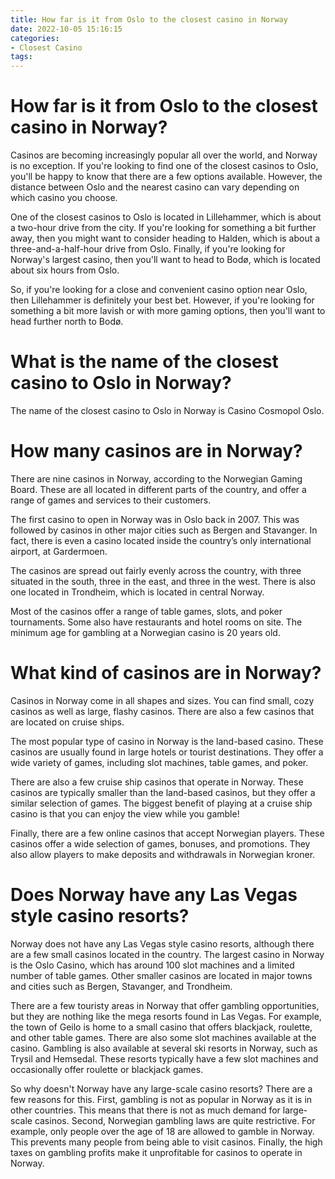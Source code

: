 ```yaml
---
title: How far is it from Oslo to the closest casino in Norway 
date: 2022-10-05 15:16:15
categories:
- Closest Casino
tags:
---
```



# How far is it from Oslo to the closest casino in Norway? 

Casinos are becoming increasingly popular all over the world, and Norway is no exception. If you're looking to find one of the closest casinos to Oslo, you'll be happy to know that there are a few options available. However, the distance between Oslo and the nearest casino can vary depending on which casino you choose. 

One of the closest casinos to Oslo is located in Lillehammer, which is about a two-hour drive from the city. If you're looking for something a bit further away, then you might want to consider heading to Halden, which is about a three-and-a-half-hour drive from Oslo. Finally, if you're looking for Norway's largest casino, then you'll want to head to Bodø, which is located about six hours from Oslo. 

So, if you're looking for a close and convenient casino option near Oslo, then Lillehammer is definitely your best bet. However, if you're looking for something a bit more lavish or with more gaming options, then you'll want to head further north to Bodø.

# What is the name of the closest casino to Oslo in Norway? 

The name of the closest casino to Oslo in Norway is Casino Cosmopol Oslo.

#  How many casinos are in Norway? 

There are nine casinos in Norway, according to the Norwegian Gaming Board. These are all located in different parts of the country, and offer a range of games and services to their customers.

The first casino to open in Norway was in Oslo back in 2007. This was followed by casinos in other major cities such as Bergen and Stavanger. In fact, there is even a casino located inside the country’s only international airport, at Gardermoen.

The casinos are spread out fairly evenly across the country, with three situated in the south, three in the east, and three in the west. There is also one located in Trondheim, which is located in central Norway.

Most of the casinos offer a range of table games, slots, and poker tournaments. Some also have restaurants and hotel rooms on site. The minimum age for gambling at a Norwegian casino is 20 years old.

#  What kind of casinos are in Norway? 

Casinos in Norway come in all shapes and sizes. You can find small, cozy casinos as well as large, flashy casinos. There are also a few casinos that are located on cruise ships.

The most popular type of casino in Norway is the land-based casino. These casinos are usually found in large hotels or tourist destinations. They offer a wide variety of games, including slot machines, table games, and poker.

There are also a few cruise ship casinos that operate in Norway. These casinos are typically smaller than the land-based casinos, but they offer a similar selection of games. The biggest benefit of playing at a cruise ship casino is that you can enjoy the view while you gamble!

Finally, there are a few online casinos that accept Norwegian players. These casinos offer a wide selection of games, bonuses, and promotions. They also allow players to make deposits and withdrawals in Norwegian kroner.

#  Does Norway have any Las Vegas style casino resorts?

Norway does not have any Las Vegas style casino resorts, although there are a few small casinos located in the country. The largest casino in Norway is the Oslo Casino, which has around 100 slot machines and a limited number of table games. Other smaller casinos are located in major towns and cities such as Bergen, Stavanger, and Trondheim.

There are a few touristy areas in Norway that offer gambling opportunities, but they are nothing like the mega resorts found in Las Vegas. For example, the town of Geilo is home to a small casino that offers blackjack, roulette, and other table games. There are also some slot machines available at the casino. Gambling is also available at several ski resorts in Norway, such as Trysil and Hemsedal. These resorts typically have a few slot machines and occasionally offer roulette or blackjack games.

So why doesn't Norway have any large-scale casino resorts? There are a few reasons for this. First, gambling is not as popular in Norway as it is in other countries. This means that there is not as much demand for large-scale casinos. Second, Norwegian gambling laws are quite restrictive. For example, only people over the age of 18 are allowed to gamble in Norway. This prevents many people from being able to visit casinos. Finally, the high taxes on gambling profits make it unprofitable for casinos to operate in Norway.